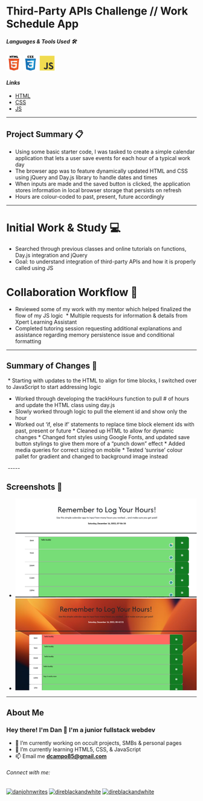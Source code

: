 # Third-Party APIs Challenge // Work Schedule App

##### _Languages & Tools Used_ 🛠
<p align="left">
<img src="https://raw.githubusercontent.com/devicons/devicon/master/icons/html5/html5-original-wordmark.svg" alt="html5" width="40" height="40"/>
<img src="https://raw.githubusercontent.com/devicons/devicon/master/icons/css3/css3-original-wordmark.svg" alt="css3" width="40" height="40"/>
<a href="https://developer.mozilla.org/en-US/docs/Web/JavaScript" target="_blank" rel="noreferrer"> <img src="https://raw.githubusercontent.com/devicons/devicon/master/icons/javascript/javascript-original.svg" alt="javascript" width="40" height="40"/> </a></p>

#### _Links_
* <a href="https://github.com/F3N215/scheduler-challenge/blob/main/Develop/index.html">HTML</a>
* <a href="https://github.com/F3N215/scheduler-challenge/blob/main/Develop/assets/css/style.css">CSS</a>
* <a href="https://github.com/F3N215/scheduler-challenge/blob/main/Develop/assets/js/script.js">JS</a>

-----
## Project Summary 📋
* Using some basic starter code, I was tasked to create a simple calendar application that lets a user save events for each hour of a typical work day
* The browser app was to feature dynamically updated HTML and CSS using jQuery and Day.js library to handle dates and times
* When inputs are made and the saved button is clicked, the application stores information in local browser storage that persists on refresh
* Hours are colour-coded to past, present, future accordingly
-----
# Initial Work & Study 💻  
* Searched through previous classes and online tutorials on functions, Day.js integration and jQuery
* Goal: to understand integration of third-party APIs and how it is properly called using JS

# Collaboration Workflow 🦾
* Reviewed some of my work with my mentor which helped finalized the flow of my JS logic  * Multiple requests for information & details from Xpert Learning Assistant 
* Completed tutoring session requesting additional explanations and assistance regarding memory persistence issue and conditional formatting 
-----
## Summary of Changes 📝
 * Starting with updates to the HTML to align for time blocks, I switched over to JavaScript to start addressing logic
* Worked through developing the trackHours function to pull # of hours and update the HTML class using day.js 
* Slowly worked through logic to pull the element id and show only the hour 
* Worked out ‘if, else if’ statements to replace time block element ids with past, present or future * Cleaned up HTML to allow for dynamic changes * Changed font styles using Google Fonts, and updated save button stylings to give them more of a “punch down” effect * Added media queries for correct sizing on mobile * Tested ‘sunrise’ colour pallet for gradient and changed to background image instead
  
 -----
## Screenshots 📸
* ![Initial Screenshot](Assets/Screenshot-1.png)
* ![Updated background](Assets/Screenshot-2.png)

-----
## About Me
<h3 align="left">Hey there! I'm Dan 👋 I'm a junior fullstack webdev</h3>

* 🔭 I’m currently working on occult projects, SMBs & personal pages
* 🌱 I’m currently learning HTML5, CSS, & JavaScript
* 📫 Email me **dcampo85@gmail.com**

<h6 align="left">Connect with me:</h6>
<p align="left">
<a href="https://twitter.com/danjohnwrites" target="blank"><img align="center" src="https://raw.githubusercontent.com/rahuldkjain/github-profile-readme-generator/master/src/images/icons/Social/twitter.svg" alt="danjohnwrites" height="30" width="40" /></a>
<a href="https://instagram.com/direblackandwhite" target="blank"><img align="center" src="https://raw.githubusercontent.com/rahuldkjain/github-profile-readme-generator/master/src/images/icons/Social/instagram.svg" alt="direblackandwhite" height="30" width="40" /></a>
<a href="https://instagram.com/direpike" target="blank"><img align="center" src="https://raw.githubusercontent.com/rahuldkjain/github-profile-readme-generator/master/src/images/icons/Social/instagram.svg" alt="direblackandwhite" height="30" width="40" /></a>
</p>
